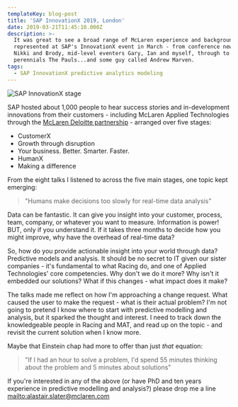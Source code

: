 ```yaml
---
templateKey: blog-post
title: 'SAP InnovationX 2019, London'
date: 2019-03-21T11:45:10.000Z
description: >-
  It was great to see a broad range of McLaren experience and background
  represented at SAP's InnovationX event in March - from conference newbies
  Nikki and Brody, mid-level eventers Gary, Ian and myself, through to
  perennials The Pauls...and some guy called Andrew Marven.
tags:
  - SAP InnovationX predictive analytics modeling
---
```

![SAP InnovationX stage](/img/img_3506.jpg)

SAP hosted about 1,000 people to hear success stories and in-development innovations from their customers - including McLaren Applied Technologies through the [McLaren Deloitte partnership](http://www.deloitte.co.uk/mclaren/) - arranged over five stages:

* CustomerX
* Growth through disruption
* Your business. Better. Smarter.  Faster.
* HumanX
* Making a difference

From the eight talks I listened to across the five main stages, one topic kept emerging:

> "Humans make decisions too slowly for real-time data analysis"

Data can be fantastic.  It can give you insight into your customer, process, team, company, or whatever you want to measure.  Information is power! BUT, only if you understand it.  If it takes three months to decide how you might improve, why have the overhead of real-time data?

So, how do you provide actionable insight into your world through data?  Predictive models and analysis.  It should be no secret to IT given our sister companies - it's fundamental to what Racing do, and one of Applied Technologies' core competencies.  Why don't we do it more?  Why isn't it embedded our solutions?  What if this changes - what impact does it make?

The talks made me reflect on how I'm approaching a change request.  What caused the user to make the request - what is their actual problem?  I'm not going to pretend I know where to start with predictive modelling and analysis, but it sparked the thought and interest.  I need to track down the knowledgeable people in Racing and MAT, and read up on the topic - and revisit the current solution when I know more.

Maybe that Einstein chap had more to offer than just _that_ equation:

> "If I had an hour to solve a problem, I'd spend 55 minutes thinking about the problem and 5 minutes about solutions"

If you're interested in any of the above (or have PhD and ten years experience in predictive modelling and analysis?) please drop me a line <mailto:alastair.slater@mclaren.com>
